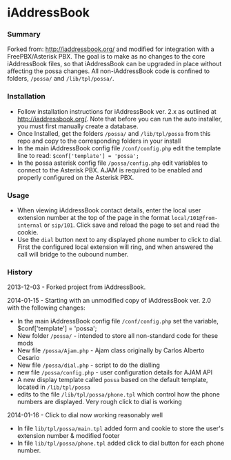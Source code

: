 iAddressBook
============

### Summary
Forked from: http://iaddressbook.org/ and modified for integration with a FreePBX/Asterisk PBX. The goal is to make as no changes to the core iAddressBook files, so that iAddressBook can be upgraded in place without affecting the possa changes. All non-iAddressBook code is confined to folders, `/possa/` and `/lib/tpl/possa/`.

### Installation
* Follow installation instructions for iAddressBook ver. 2.x as outlined at http://iaddressbook.org/. Note that before you can run the auto installer, you must first manually create a database. 
* Once Installed, get the folders `/possa/` and `/lib/tpl/possa` from this repo and copy to the corresponding folders in your install
* In the main iAddressBook config file `/conf/config.php` edit the template line to read: `$conf['template'] = 'possa';`
* In the possa asterisk config file `/possa/config.php` edit variables to connect to the Asterisk PBX. AJAM is required to be enabled and properly configured on the Asterisk PBX.

### Usage
* When viewing iAddressBook contact details, enter the local user extension number at the top of the page in the format `local/101@from-internal` or `sip/101`. Click save and reload the page to set and read the cookie.
* Use the `dial` button next to any displayed phone number to click to dial. First the configured local extension will ring, and when answered the call will bridge to the oubound number.

### History
2013-12-03 - Forked project from iAddressBook.

2014-01-15 - Starting with an unmodified copy of iAddressBook ver. 2.0 with the following changes:
* In the main iAddressBook config file `/conf/config.php` set the variable, $conf['template'] = 'possa'; 
* New folder `/possa/`  - intended to store all non-standard code for these mods
* New file `/possa/Ajam.php` - Ajam class originally by Carlos Alberto Cesario
* New file `/possa/dial.php` - script to do the dialling
* new file `/possa/config.php` - user configuration details for AJAM API
* A new display template called `possa` based on the default template, located in `/lib/tpl/possa`
* edits to the file `/lib/tpl/possa/phone.tpl` which control how the phone numbers are displayed. Very rough click to dial is working

2014-01-16 - Click to dial now working reasonably well
* In file `lib/tpl/possa/main.tpl` added form and cookie to store the user's extension number & modified footer
* In file `lib/tpl/possa/phone.tpl` added click to dial button for each phone number.
